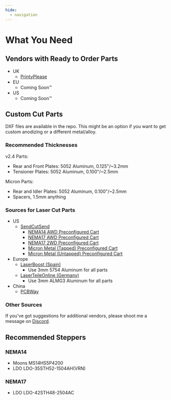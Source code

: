 ```yaml
---
hide:
  - navigation
---
```

# What You Need

## Vendors with Ready to Order Parts

* UK
    * [PrintyPlease](https://www.printyplease.uk/2.4awd)
* EU
    * Coming Soon™
* US
    * Coming Soon™

## Custom Cut Parts

DXF files are available in the repo. This might be an option if you want to get custom anodizing or a different metal/alloy.

### Recommended Thicknesses

v2.4 Parts:

  * Rear and Front Plates: 5052 Aluminum, 0.125"/~3.2mm
  * Tensioner Plates: 5052 Aluminum, 0.100"/~2.5mm

Micron Parts:

  * Rear and Idler Plates: 5052 Aluminum, 0.100"/~2.5mm
  * Spacers, 1.5mm anything

### Sources for Laser Cut Parts

* US
    * [SendCutSend](https://sendcutsend.com)
        * [NEMA14 AWD Preconfigured Cart](https://cart.sendcutsend.com/ayr0sjczgpci)
        * [NEMA17 AWD Preconfigured Cart](https://cart.sendcutsend.com/ras3wtuyjylx)
        * [NEMA17 2WD Preconfigured Cart](https://cart.sendcutsend.com/pscmspjxyv6z)
        * [Micron Metal (Tapped) Preconfigured Cart](https://cart.sendcutsend.com/7yib4xzr3sck)
        * [Micron Metal (Untapped) Preconfigured Cart](https://cart.sendcutsend.com/nbdvztblscxh)
* Europe
    * [LaserBoost (Spain)](http://www.laserboost.com/)
        * Use 3mm 5754 Aluminum for all parts
    * [LaserTeileOnline (Germany)](https://laserteileonline.de/)
        * Use 3mm ALMG3 Aluminum for all parts
* China
    * [PCBWay](https://www.pcbway.com/rapid-prototyping/manufacture/?type=3)

### Other Sources

If you've got suggestions for additional vendors, please shoot me a message on [Discord](/contact).

## Recommended Steppers

### NEMA14

* Moons MS14HS5P4200
* LDO LDO-35STH52-1504AH(VRN)

### NEMA17

* LDO LDO-42STH48-2504AC